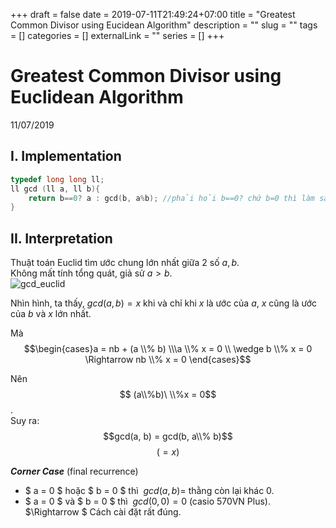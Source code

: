 +++ 
draft = false
date = 2019-07-11T21:49:24+07:00
title = "Greatest Common Divisor using Eucidean Algorithm"
description = ""
slug = "" 
tags = []
categories = []
externalLink = ""
series = []
+++
# Greatest Common Divisor using Euclidean Algorithm
11/07/2019

## I. Implementation
```cpp
typedef long long ll;
ll gcd (ll a, ll b){
    return b==0? a : gcd(b, a%b); //phải hỏi b==0? chứ b=0 thì làm sao a chia dư 0 được.
}
```

## II. Interpretation
Thuật toán Euclid tìm ước chung lớn nhất giữa 2 số $a, b$.  
Không mất tính tổng quát, giả sử $a > b$.  
![gcd_euclid](/imgs/gcd_euclid.jpg)

Nhìn hình, ta thấy, $gcd(a, b) = x$ khi và chỉ khi $x$ là ước của $a$, $x$ cũng là ước của $b$ và $x$ lớn nhất.  

Mà 
$$\begin{cases}a = nb + (a \\% b) \\\a \\% x = 0 \\ \wedge b \\% x = 0 \Rightarrow nb \\% x = 0 \end{cases}$$  

Nên  $$ (a\\%b)\ \\%x = 0$$.  
Suy ra:  $$gcd(a, b) = gcd(b, a\\% b)$$ 
$$(=x)$$  

***Corner Case***  (final recurrence)    

- $ a = 0 $ hoặc $ b = 0 $ thì $\ gcd(a , b) =$ thằng còn lại khác $0$.
- $ a = 0 $ và $ b = 0 $ thì $\ gcd(0, 0) = 0$ (casio 570VN Plus).  
$\Rightarrow $ Cách cài đặt rất đúng.  


